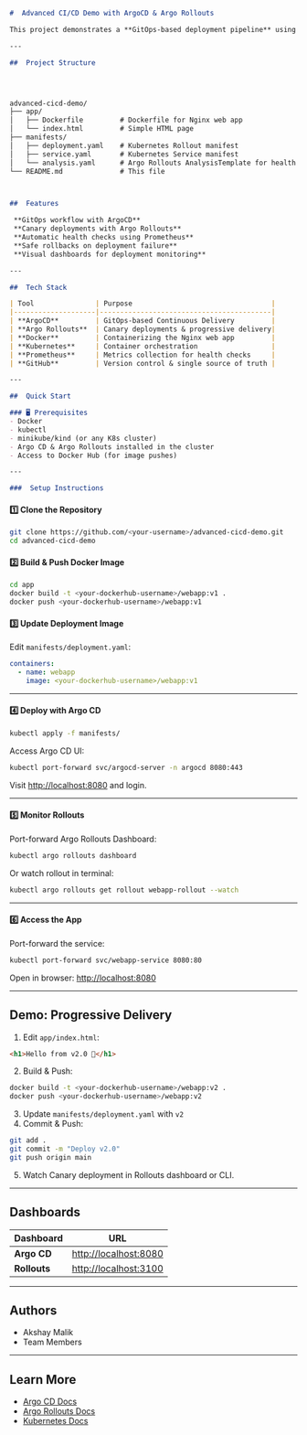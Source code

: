 ```markdown
#  Advanced CI/CD Demo with ArgoCD & Argo Rollouts

This project demonstrates a **GitOps-based deployment pipeline** using **Argo CD**, **Argo Rollouts**, and **Kubernetes** for a sample Nginx web application. It features **progressive delivery** using Canary deployments, automatic rollbacks, and live monitoring.

---

##  Project Structure




advanced-cicd-demo/
├── app/
│   ├── Dockerfile         # Dockerfile for Nginx web app
│   └── index.html         # Simple HTML page
├── manifests/
│   ├── deployment.yaml    # Kubernetes Rollout manifest
│   ├── service.yaml       # Kubernetes Service manifest
│   └── analysis.yaml      # Argo Rollouts AnalysisTemplate for health checks
└── README.md              # This file



##  Features

 **GitOps workflow with ArgoCD**  
 **Canary deployments with Argo Rollouts**  
 **Automatic health checks using Prometheus**  
 **Safe rollbacks on deployment failure**  
 **Visual dashboards for deployment monitoring**

---

##  Tech Stack

| Tool               | Purpose                                  |
|--------------------|------------------------------------------|
| **ArgoCD**         | GitOps-based Continuous Delivery         |
| **Argo Rollouts**  | Canary deployments & progressive delivery|
| **Docker**         | Containerizing the Nginx web app         |
| **Kubernetes**     | Container orchestration                  |
| **Prometheus**     | Metrics collection for health checks     |
| **GitHub**         | Version control & single source of truth |

---

##  Quick Start

### 🖥 Prerequisites
- Docker
- kubectl
- minikube/kind (or any K8s cluster)
- Argo CD & Argo Rollouts installed in the cluster
- Access to Docker Hub (for image pushes)

---

###  Setup Instructions
```
#### 1️⃣ Clone the Repository

```bash
git clone https://github.com/<your-username>/advanced-cicd-demo.git
cd advanced-cicd-demo

````

#### 2️⃣ Build & Push Docker Image

```bash
cd app
docker build -t <your-dockerhub-username>/webapp:v1 .
docker push <your-dockerhub-username>/webapp:v1
```

#### 3️⃣ Update Deployment Image

Edit `manifests/deployment.yaml`:

```yaml
containers:
  - name: webapp
    image: <your-dockerhub-username>/webapp:v1
```

---

#### 4️⃣ Deploy with Argo CD

```bash
kubectl apply -f manifests/
```

Access Argo CD UI:

```bash
kubectl port-forward svc/argocd-server -n argocd 8080:443
```

Visit [http://localhost:8080](http://localhost:8080) and login.

---

#### 5️⃣ Monitor Rollouts

Port-forward Argo Rollouts Dashboard:

```bash
kubectl argo rollouts dashboard
```

Or watch rollout in terminal:

```bash
kubectl argo rollouts get rollout webapp-rollout --watch
```

---

#### 6️⃣ Access the App

Port-forward the service:

```bash
kubectl port-forward svc/webapp-service 8080:80
```

Open in browser: [http://localhost:8080](http://localhost:8080)

---

## Demo: Progressive Delivery

1. Edit `app/index.html`:

```html
<h1>Hello from v2.0 🎉</h1>
```

2. Build & Push:

```bash
docker build -t <your-dockerhub-username>/webapp:v2 .
docker push <your-dockerhub-username>/webapp:v2
```

3. Update `manifests/deployment.yaml` with `v2`
4. Commit & Push:

```bash
git add .
git commit -m "Deploy v2.0"
git push origin main
```

5. Watch Canary deployment in Rollouts dashboard or CLI.

---

## Dashboards

| Dashboard    | URL                                            |
| ------------ | ---------------------------------------------- |
| **Argo CD**  | [http://localhost:8080](http://localhost:8080) |
| **Rollouts** | [http://localhost:3100](http://localhost:3100) |

---

## Authors

*  Akshay Malik
*  Team Members
---

## Learn More

* [Argo CD Docs](https://argo-cd.readthedocs.io)
* [Argo Rollouts Docs](https://argoproj.github.io/argo-rollouts/)
* [Kubernetes Docs](https://kubernetes.io/docs/)

```
```
